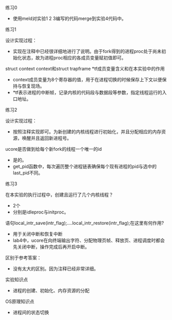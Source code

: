 练习0

- 使用meld对实验1 2 3编写的代码merge到实验4代码中。

>

练习1

设计实现过程：

- 实现在注释中已经很详细地进行了说明。由于fork得到的进程proc处于尚未初始化状态，故为进程proc相应的各成员变量赋初值即可。

>

struct context context和struct trapframe *tf成员变量含义和在本实验中的作用

- context成员变量为8个寄存器的值，用于在进程切换的时候保存上下文以便保持与恢复现场。
- *tf表示进程的中断帧，记录内核的代码段与数据段等参数，指定线程运行的入口地址。

>

练习2

设计实现过程：

- 按照注释实现即可。为新创建的内核线程进行初始化，并且分配相应的内存资源，唤醒并且返回新进程号。

>

ucore是否做到给每个新fork的线程一个唯一的id

- 是的。
- get_pid函数中，每次遍历整个进程链表确保每个现有进程的pid与选中的last_pid不同。

>

练习3

在本实验的执行过程中，创建且运行了几个内核线程？

- 2个
- 分别是idleproc与initproc。

>

语句local_intr_save(intr_flag);....local_intr_restore(intr_flag);在这里有何作用?

- 用于关闭中断和恢复中断
- lab4中，ucore在向终端输出字符、分配物理页帧、释放页、进程调度时都会先关闭中断，操作完成后再开启中断。

>

区别于参考答案：

- 没有太大的区别。因为注释已经非常详细。

>

实验知识点

- 进程的创建、初始化、内存资源的分配

>

OS原理知识点

- 进程间的状态切换

>
